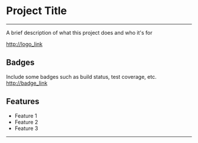 # Project Title
---
A brief description of what this project does and who it's for

<http://logo_link>

## Badges
Include some badges such as build status, test coverage, etc.
<http://badge_link>

## Features
- Feature 1
- Feature 2
- Feature 3
----
